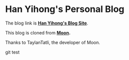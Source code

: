 # Han Yihong's Personal Blog

The blog link is **[Han Yihong's Blog Site](http://hanyihong0324.github.io)**.

This blog is cloned from **[Moon](https://github.com/TaylanTatli/Moon).**

Thanks to TaylanTatli, the developer of Moon.

git test
